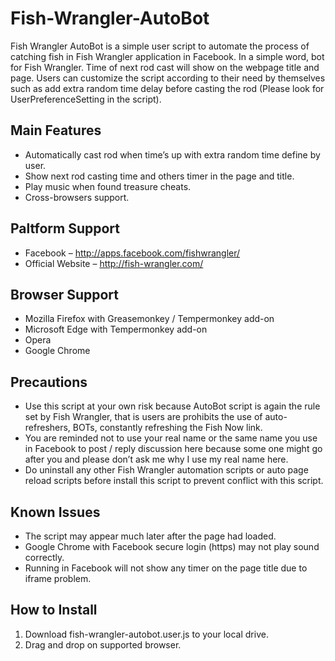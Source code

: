 # Fish-Wrangler-AutoBot
Fish Wrangler AutoBot is a simple user script to automate the process of catching fish in Fish Wrangler application in Facebook. In a simple word, bot for Fish Wrangler. Time of next rod cast will show on the webpage title and page. Users can customize the script according to their need by themselves such as add extra random time delay before casting the rod (Please look for UserPreferenceSetting in the script).

## Main Features
* Automatically cast rod when time’s up with extra random time define by user.
* Show next rod casting time and others timer in the page and title.
* Play music when found treasure cheats.
* Cross-browsers support.

## Paltform Support
* Facebook – http://apps.facebook.com/fishwrangler/
* Official Website – http://fish-wrangler.com/
 
## Browser Support
* Mozilla Firefox with Greasemonkey / Tempermonkey add-on
* Microsoft Edge with Tempermonkey add-on
* Opera
* Google Chrome
 
## Precautions
* Use this script at your own risk because AutoBot script is again the rule set by Fish Wrangler, that is users are prohibits the use of auto-refreshers, BOTs, constantly refreshing the Fish Now link.
* You are reminded not to use your real name or the same name you use in Facebook to post / reply discussion here because some one might go after you and please don’t ask me why I use my real name here.
* Do uninstall any other Fish Wrangler automation scripts or auto page reload scripts before install this script to prevent conflict with this script.
 
## Known Issues
* The script may appear much later after the page had loaded.
* Google Chrome with Facebook secure login (https) may not play sound correctly.
* Running in Facebook will not show any timer on the page title due to iframe problem.

## How to Install
1. Download fish-wrangler-autobot.user.js to your local drive.
2. Drag and drop on supported browser.

